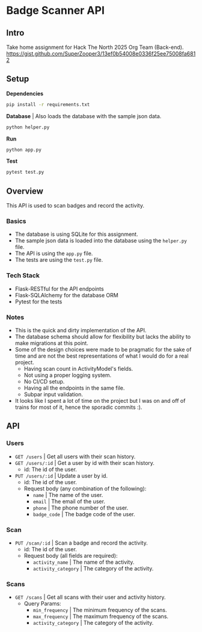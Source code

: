# Badge Scanner API

## Intro

Take home assignment for Hack The North 2025 Org Team (Back-end).
https://gist.github.com/SuperZooper3/13ef0b54008e0336f25ee75008fa6812

## Setup

**Dependencies**

```bash
pip install -r requirements.txt
```

**Database** | Also loads the database with the sample json data.

```bash
python helper.py
```

**Run**

```bash
python app.py
```

**Test**

```bash
pytest test.py
```

## Overview

This API is used to scan badges and record the activity.

### Basics

- The database is using SQLite for this assignment.
- The sample json data is loaded into the database using the `helper.py` file.
- The API is using the `app.py` file.
- The tests are using the `test.py` file.

### Tech Stack

- Flask-RESTful for the API endpoints
- Flask-SQLAlchemy for the database ORM
- Pytest for the tests

### Notes

- This is the quick and dirty implementation of the API.
- The database schema should allow for flexibility but lacks the ability to make migrations at this point.
- Some of the design choices were made to be pragmatic for the sake of time and are not the best representations of what I would do for a real project.
  - Having scan count in ActivityModel's fields.
  - Not using a proper logging system.
  - No CI/CD setup.
  - Having all the endpoints in the same file.
  - Subpar input validation.
- It looks like I spent a lot of time on the project but I was on and off of trains for most of it, hence the sporadic commits :).

## API

### Users

- `GET /users` | Get all users with their scan history.
- `GET /users/:id` | Get a user by id with their scan history.
  - id: The id of the user.
- `PUT /users/:id` | Update a user by id.
  - id: The id of the user.
  - Request body (any combination of the following):
    - `name` | The name of the user.
    - `email` | The email of the user.
    - `phone` | The phone number of the user.
    - `badge_code` | The badge code of the user.

### Scan

- `PUT /scan/:id` | Scan a badge and record the activity.
  - id: The id of the user.
  - Request body (all fields are required):
    - `activity_name` | The name of the activity.
    - `activity_category` | The category of the activity.

### Scans

- `GET /scans` | Get all scans with their user and activity history.
  - Query Params:
    - `min_frequency` | The minimum frequency of the scans.
    - `max_frequency` | The maximum frequency of the scans.
    - `activity_category` | The category of the activity.
